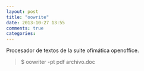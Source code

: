 ```yaml
---
layout: post
title: "oowrite"
date: 2013-10-27 13:55
comments: true
categories: 
---
```

Procesador de textos de la suite ofimática openoffice.

>$ oowriter -pt pdf archivo.doc

